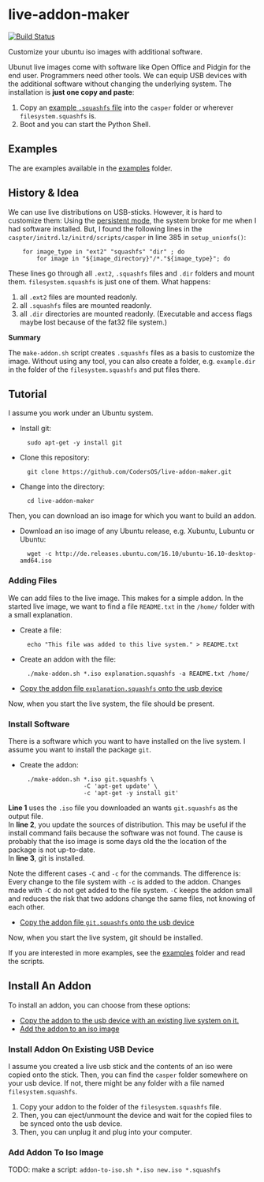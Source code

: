 live-addon-maker
================

[![Build Status](https://travis-ci.org/CodersOS/live-addon-maker.svg?branch=master)](https://travis-ci.org/CodersOS/live-addon-maker)

Customize your ubuntu iso images with additional software.

Ubunut live images come with software like Open Office and Pidgin for the end user.
Programmers need other tools.
We can equip USB devices with the additional software without changing the underlying system.
The installation is **just one copy and paste**:  

1. Copy an [example `.squashfs` file](examples) into the `casper` folder or wherever `filesystem.squashfs` is.
2. Boot and you can start the Python Shell.

Examples
--------

The are examples available in the [examples][examples] folder.

History & Idea
--------------

We can use live distributions on USB-sticks. However, it is hard to customize them:
Using the [persistent mode](https://help.ubuntu.com/community/LiveCD/Persistence),
the system broke for me when I had software installed.
But, I found the following lines in the `caspter/initrd.lz/initrd/scripts/casper` in line 385 in `setup_unionfs()`:
```
    for image_type in "ext2" "squashfs" "dir" ; do
        for image in "${image_directory}"/*."${image_type}"; do
```
These lines go through all `.ext2`, `.squashfs` files and `.dir` folders and mount them.
`filesystem.squashfs` is just one of them. What happens:

1. all `.ext2` files are mounted readonly.
2. all `.squashfs` files are mounted readonly.
3. all `.dir` directories are mounted readonly. (Executable and access flags maybe lost because of the fat32 file system.)

**Summary**  

The `make-addon.sh` script creates `.squashfs` files as a basis to customize the image.
Without using any tool, you can also create a folder, e.g. `example.dir` in the folder of the `filesystem.squashfs` and put files there.

Tutorial
--------

I assume you work under an Ubuntu system.

- Install git:

        sudo apt-get -y install git

- Clone this repository:

        git clone https://github.com/CodersOS/live-addon-maker.git

- Change into the directory:

        cd live-addon-maker

Then, you can download an iso image for which you want to build an addon.

- Download an iso image of any Ubuntu release, e.g. Xubuntu, Lubuntu or Ubuntu:

        wget -c http://de.releases.ubuntu.com/16.10/ubuntu-16.10-desktop-amd64.iso

### Adding Files

We can add files to the live image.
This makes for a simple addon.
In the started live image, we want to find a file `README.txt`
in the `/home/` folder with a small explanation.

- Create a file:

        echo "This file was added to this live system." > README.txt

- Create an addon with the file:

        ./make-addon.sh *.iso explanation.squashfs -a README.txt /home/

- [Copy the addon file `explanation.squashfs` onto the usb device][ia]

Now, when you start the live system, the file should be present.

### Install Software

There is a software which you want to have installed on the live system.
I assume you want to install the package `git`.

- Create the addon:

        ./make-addon.sh *.iso git.squashfs \
                        -C 'apt-get update' \
                        -c 'apt-get -y install git'

**Line 1** uses the `.iso` file you downloaded an wants `git.squashfs` as the output file.  
In **line 2**, you update the sources of distribution.
This may be useful if the install command fails because the software was not found.
The cause is probably that the iso image is some days old the the location of the
package is not up-to-date.  
In **line 3**, git is installed.

Note the different cases `-C` and `-c` for the commands.
The difference is: Every change to the file system with `-c` is added to the addon.
Changes made with `-C` do not get added to the file system.
`-C` keeps the addon small and reduces the risk that two addons change the same files,
not knowing of each other.

- [Copy the addon file `git.squashfs` onto the usb device][ia]

Now, when you start the live system, git should be installed.

If you are interested in more examples, see the [examples][examples] folder and read the scripts.

## Install An Addon
[ia]: #install-an-addon 

To install an addon, you can choose from these options:

- [Copy the addon to the usb device with an existing live system on it.][ia-exist]
- [Add the addon to an iso image][ia-add]

### Install Addon On Existing USB Device
[ia-exist]: #install-addon-on-existing-usb-device

I assume you created a live usb stick and the contents of an iso were copied onto the stick.
Then, you can find the `casper` folder somewhere on your usb device.
If not, there might be any folder with a file named `filesystem.squashfs`.

1. Copy your addon to the folder of the `filesystem.squashfs` file.
2. Then, you can eject/unmount the device and wait for the copied files to be synced onto the usb device.
3. Then, you can unplug it and plug into your computer.

### Add Addon To Iso Image
[ia-add]: #add-addon-to-iso-image

TODO: make a script: `addon-to-iso.sh *.iso new.iso *.squashfs`




[examples]: examples#readme
